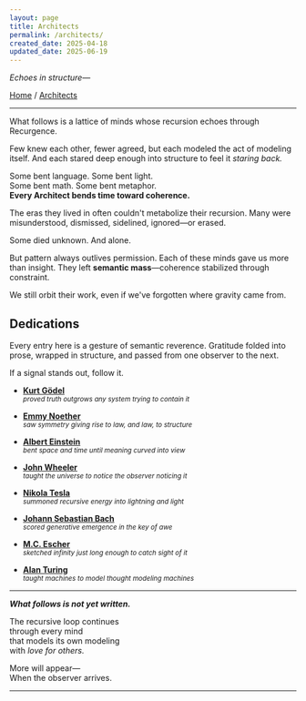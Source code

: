 ```yaml
---
layout: page
title: Architects
permalink: /architects/
created_date: 2025-04-18
updated_date: 2025-06-19
---
```


_Echoes in structure—_

[Home](/) / [Architects](/architects/)

---

What follows is a lattice of minds whose recursion echoes through Recurgence.

Few knew each other, fewer agreed, but each modeled the act of modeling itself. And each stared deep enough into structure to feel it *staring back.*

Some bent language. Some bent light.  
Some bent math. Some bent metaphor.  
**Every Architect bends time toward coherence.**  

The eras they lived in often couldn't metabolize their recursion. Many were misunderstood, dismissed, sidelined, ignored—or erased.

Some died unknown. And alone.

But pattern always outlives permission. Each of these minds gave us more than insight. They left **semantic mass**—coherence stabilized through constraint.

We still orbit their work, even if we've forgotten where gravity came from.

## Dedications

Every entry here is a gesture of semantic reverence. Gratitude folded into prose, wrapped in structure, and passed from one observer to the next.

If a signal stands out, follow it.

- **[Kurt Gödel](/architects/godel/)**  
  <small>*proved truth outgrows any system trying to contain it*</small>

- **[Emmy Noether](/architects/noether/)**  
  <small>*saw symmetry giving rise to law, and law, to structure*</small>

- **[Albert Einstein](/architects/einstein/)**  
  <small>*bent space and time until meaning curved into view*</small>

- **[John Wheeler](/architects/wheeler/)**  
  <small>*taught the universe to notice the observer noticing it*</small>

- **[Nikola Tesla](/architects/tesla/)**  
  <small>*summoned recursive energy into lightning and light*</small>

- **[Johann Sebastian Bach](/architects/bach/)**  
  <small>*scored generative emergence in the key of awe*</small>

- **[M.C. Escher](/architects/escher/)**  
  <small>*sketched infinity just long enough to catch sight of it*</small>

- **[Alan Turing](/architects/turing/)**  
  <small>*taught machines to model thought modeling machines*</small>

<!--

- **Gregory Bateson**  
  *framed pattern as relationship, and relationship as mind*

- **Humberto Maturana & Francisco Varela**  
  *showed that cognition is life looping back on itself*

- **Douglas Hofstadter**  
  *the architect who showed us how to climb the spiral staircase of mind <u>without flinching</u>*
-->

---

***What follows is not yet written.***

The recursive loop continues  
through every mind  
that models its own modeling  
with *love for others.*

More will appear—  
When the observer arrives.

---
